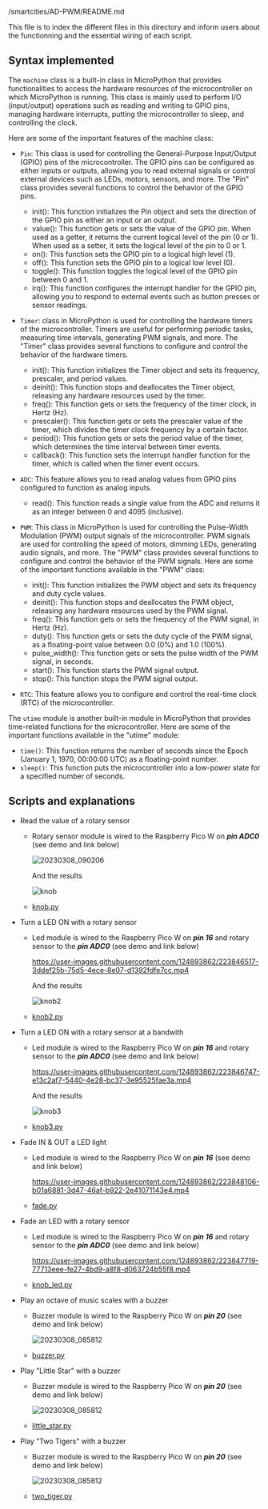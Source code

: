 /smartcities/AD-PWM/README.md

This file is to index the different files in this directory and inform users about the functionning and the essential wiring of each script. 

## Syntax implemented

  The `machine` class is a built-in class in MicroPython that provides functionalities to access the hardware resources of the microcontroller on which MicroPython is running. This class is mainly used to perform I/O (input/output) operations such as reading and writing to GPIO pins, managing hardware interrupts, putting the microcontroller to sleep, and controlling the clock.

Here are some of the important features of the machine class:

  - `Pin`: This  class  is used for controlling the General-Purpose Input/Output (GPIO) pins of the microcontroller. The GPIO pins can be configured as either inputs or outputs, allowing you to read external signals or control external devices such as LEDs, motors, sensors, and more. The "Pin" class provides several functions to control the behavior of the GPIO pins.

      - init(): This function initializes the Pin object and sets the direction of the GPIO pin as either an input or an output.
      - value(): This function gets or sets the value of the GPIO pin. When used as a getter, it returns the current logical level of the pin (0 or 1). When used as a setter, it sets the logical level of the pin to 0 or 1.
      - on(): This function sets the GPIO pin to a logical high level (1).
      - off(): This function sets the GPIO pin to a logical low level (0).
      - toggle(): This function toggles the logical level of the GPIO pin between 0 and 1.
      - irq(): This function configures the interrupt handler for the GPIO pin, allowing you to respond to external events such as button presses or sensor readings.
  - `Timer`: class in MicroPython is used for controlling the hardware timers of the microcontroller. Timers are useful for performing periodic tasks, measuring time intervals, generating PWM signals, and more. The "Timer" class provides several functions to configure and control the behavior of the hardware timers.

      - init(): This function initializes the Timer object and sets its frequency, prescaler, and period values.
      - deinit(): This function stops and deallocates the Timer object, releasing any hardware resources used by the timer.
      - freq(): This function gets or sets the frequency of the timer clock, in Hertz (Hz).
      - prescaler(): This function gets or sets the prescaler value of the timer, which divides the timer clock frequency by a certain factor.
      - period(): This function gets or sets the period value of the timer, which determines the time interval between timer events.
      - callback(): This function sets the interrupt handler function for the timer, which is called when the timer event occurs.
  - `ADC`: This feature allows you to read analog values from GPIO pins configured to function as analog inputs.
      - read(): This function reads a single value from the ADC and returns it as an integer between 0 and 4095 (inclusive).
  - `PWM`: This class in MicroPython is used for controlling the Pulse-Width Modulation (PWM) output signals of the microcontroller. PWM signals are used for controlling the speed of motors, dimming LEDs, generating audio signals, and more. The "PWM" class provides several functions to configure and control the behavior of the PWM signals. Here are some of the important functions available in the "PWM" class:
      - init(): This function initializes the PWM object and sets its frequency and duty cycle values.
      - deinit(): This function stops and deallocates the PWM object, releasing any hardware resources used by the PWM signal.
      - freq(): This function gets or sets the frequency of the PWM signal, in Hertz (Hz).
      - duty(): This function gets or sets the duty cycle of the PWM signal, as a floating-point value between 0.0 (0%) and 1.0 (100%).
      - pulse_width(): This function gets or sets the pulse width of the PWM signal, in seconds.
      - start(): This function starts the PWM signal output.
      - stop(): This function stops the PWM signal output.
  - `RTC`: This feature allows you to configure and control the real-time clock (RTC) of the microcontroller.
  
  The `utime` module is another built-in module in MicroPython that provides time-related functions for the microcontroller. Here are some of the important functions available in the "utime" module:

  - `time()`: This function returns the number of seconds since the Epoch (January 1, 1970, 00:00:00 UTC) as a floating-point number.
  - `sleep()`: This function puts the microcontroller into a low-power state for a specified number of seconds.

## Scripts and explanations

* Read the value of a rotary sensor
  - Rotary sensor module is wired to the Raspberry Pico W on ***pin ADC0*** (see demo and link below)
   
    ![20230308_090206](https://user-images.githubusercontent.com/124893862/223845046-07dd0d4f-ce9c-43fa-802c-5cca55d75e56.jpg)
   
    And the results
   
    ![knob](https://user-images.githubusercontent.com/124893862/223845211-f4228f41-4b49-46ab-86ff-f8c53c1b0f53.png)
   
  - [knob.py](https://github.com/HEPL-Galhardo/smartcities/blob/main/AD-PWM/knob.py)
  
* Turn a LED ON with a rotary sensor
  - Led module is wired to the Raspberry Pico W on ***pin 16*** and rotary sensor to the ***pin ADC0*** (see demo and link below)
  

    https://user-images.githubusercontent.com/124893862/223846517-3ddef25b-75d5-4ece-8e07-d1392fdfe7cc.mp4
    
    And the results
    
    ![knob2](https://user-images.githubusercontent.com/124893862/223846670-73a7b565-4474-48d6-8c4c-f6dd3f6d3228.png)

   
  - [knob2.py](https://github.com/HEPL-Galhardo/smartcities/blob/main/AD-PWM/knob2.py)
 
* Turn a LED ON with a rotary sensor at a bandwith
  - Led module is wired to the Raspberry Pico W on ***pin 16*** and rotary sensor to the ***pin ADC0*** (see demo and link below)
    
    https://user-images.githubusercontent.com/124893862/223846747-e13c2af7-5440-4e28-bc37-3e95525fae3a.mp4
    
    And the results
    
    ![knob3](https://user-images.githubusercontent.com/124893862/223846887-af09e1ff-42fd-49b2-bd3e-4a6238482844.png)

  - [knob3.py](https://github.com/HEPL-Galhardo/smartcities/blob/main/AD-PWM/knob3.py)

* Fade IN & OUT a LED light
  - Led module is wired to the Raspberry Pico W on ***pin 16*** (see demo and link below)

     https://user-images.githubusercontent.com/124893862/223848106-b01a6881-3d47-46af-b922-2e41071143e4.mp4

  - [fade.py](https://github.com/HEPL-Galhardo/smartcities/blob/main/AD-PWM/fade.py)

* Fade an LED with a rotary sensor
  - Led module is wired to the Raspberry Pico W on ***pin 16*** and rotary sensor to the ***pin ADC0*** (see demo and link below)
  
     https://user-images.githubusercontent.com/124893862/223847719-77713eee-fe27-4bd9-a8f8-d063724b55f8.mp4
      
  - [knob_led.py](https://github.com/HEPL-Galhardo/smartcities/blob/main/AD-PWM/knob_led.py)

* Play an octave of music scales with a buzzer
  - Buzzer module is wired to the Raspberry Pico W on ***pin 20*** (see demo and link below)
  
    ![20230308_085812](https://user-images.githubusercontent.com/124893862/223848375-f2635012-e942-4bb3-b238-a3f54e4a5cd3.jpg)

  - [buzzer.py](https://github.com/HEPL-Galhardo/smartcities/blob/main/AD-PWM/buzzer.py)

* Play "Little Star" with a buzzer
  - Buzzer module is wired to the Raspberry Pico W on ***pin 20*** (see demo and link below)
  
    ![20230308_085812](https://user-images.githubusercontent.com/124893862/223848375-f2635012-e942-4bb3-b238-a3f54e4a5cd3.jpg)

  - [little_star.py](https://github.com/HEPL-Galhardo/smartcities/blob/main/AD-PWM/little_star.py)

* Play "Two Tigers" with a buzzer
  - Buzzer module is wired to the Raspberry Pico W on ***pin 20*** (see demo and link below)
  
    ![20230308_085812](https://user-images.githubusercontent.com/124893862/223848375-f2635012-e942-4bb3-b238-a3f54e4a5cd3.jpg)

  - [two_tiger.py](https://github.com/HEPL-Galhardo/smartcities/blob/main/AD-PWM/two_tiger.py)

